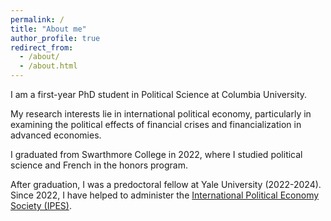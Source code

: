 ```yaml
---
permalink: /
title: "About me"
author_profile: true
redirect_from: 
  - /about/
  - /about.html
---
```


I am a first-year PhD student in Political Science at Columbia University. 

My research interests lie in international political economy, particularly in examining the political effects of financial crises and financialization in advanced economies. 

I graduated from Swarthmore College in 2022, where I studied political science and French in the honors program.

After graduation, I was a predoctoral fellow at Yale University (2022-2024). Since 2022, I have helped to administer the [International Political Economy Society (IPES)](https://www.internationalpoliticaleconomysociety.org/). 
